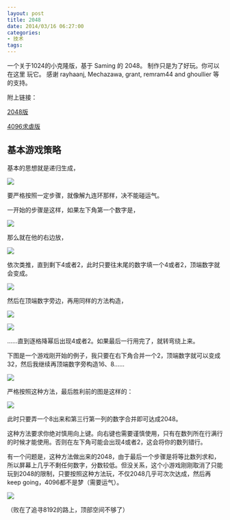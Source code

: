 ```yaml
---
layout: post
title: 2048
date: 2014/03/16 06:27:00
categories:
- 技术
tags:
---
```


一个关于1024的小克隆版，基于 Saming 的 2048。 制作只是为了好玩。你可以在这里 玩它。 感谢 rayhaanj, Mechazawa, grant, remram44 and ghoullier 等的支持。

附上链接：

[2048版](http://blog.naaln.com/demo/2048/)

[4096求虐版](http://blog.naaln.com/demo/4096/)

## 基本游戏策略

基本的思想就是递归生成，

![](http://pics.naaln.com/blog/2019-05-14-123325.jpg-basicBlog)

要严格按照一定步骤，就像解九连环那样，决不能碰运气。

一开始的步骤是这样，如果左下角第一个数字是，

![](http://pics.naaln.com/blog/2019-05-14-123325.jpg-basicBlog)

那么就在他的右边放，

![](http://pics.naaln.com/blog/2019-05-14-123326.jpg-basicBlog)

依次类推，直到剩下4或者2，此时只要往末尾的数字填一个4或者2，顶端数字就会变成。

![](http://pics.naaln.com/blog/2019-05-14-123327.jpg-basicBlog)

然后在顶端数字旁边，再用同样的方法构造，

![](http://pics.naaln.com/blog/2019-05-14-123325.jpg-basicBlog)

![](http://pics.naaln.com/blog/2019-05-14-123326.jpg-basicBlog)

……直到逐格降幂后出现4或者2。如果最后一行用完了，就转弯绕上来。

下图是一个游戏刚开始的例子，我只要在右下角合并一个2，顶端数字就可以变成32，然后我继续再顶端数字旁构造16、8……

![](http://pics.naaln.com/blog/2019-05-14-123331.jpg-basicBlog)

严格按照这种方法，最后胜利前的图是这样的：

![](http://pics.naaln.com/blog/2019-05-14-123332.jpg-basicBlog)

此时只要弄一个8出来和第三行第一列的数字合并即可达成2048。

这种方法要求你绝对慎用向上键。向右键也需要谨慎使用，只有在数列所在行满行的时候才能使用。否则在左下角可能会出现4或者2，这会将你的数列错行。

有一个问题是，这种方法做出来的2048，由于最后一个步骤是将等比数列求和，所以屏幕上几乎不剩任何数字，分数较低。但没关系，这个小游戏刚刚取消了只能玩到2048的限制，只要按照这种方法玩，不仅2048几乎可次次达成，然后再keep going，4096都不是梦（需要运气）。

![](http://pics.naaln.com/blog/2019-05-14-123333.jpg-basicBlog)

（败在了追寻8192的路上，顶部空间不够了）
